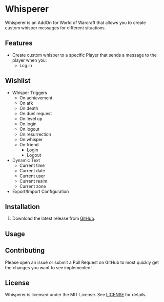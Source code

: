 # Whisperer

Whisperer is an AddOn for World of Warcraft that allows you to create custom whisper messages for different situations.

## Features

* Create custom whisper to a specific Player that sends a message to the player when you:
  * Log in

## Wishlist

* Whisper Triggers
  * On achievement
  * On afk
  * On death
  * On duel request
  * On level up
  * On login
  * On logout
  * On resurrection
  * On whisper
  * On friend
    * Login
    * Logout
* Dynamic Text
  * Current time
  * Current date
  * Current user
  * Current realm
  * Current zone
* Export/Import Configuration

## Installation

1. Download the latest release from [GitHub](https://github.com/gitatmax/whisperer).

## Usage

## Contributing

Please open an issue or submit a Pull Request on GitHub to most quickly get the changes you want to see implemented!

## License

Whisperer is licensed under the MIT License. See [LICENSE](LICENSE) for details.
